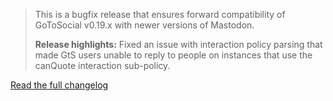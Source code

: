 > This is a bugfix release that ensures forward compatibility of GoToSocial v0.19.x with newer versions of Mastodon.
> 
> **Release highlights:**
> Fixed an issue with interaction policy parsing that made GtS users unable to reply to people on instances that use the canQuote interaction sub-policy.

[Read the full changelog](https://codeberg.org/superseriousbusiness/gotosocial/releases/tag/v0.19.2)